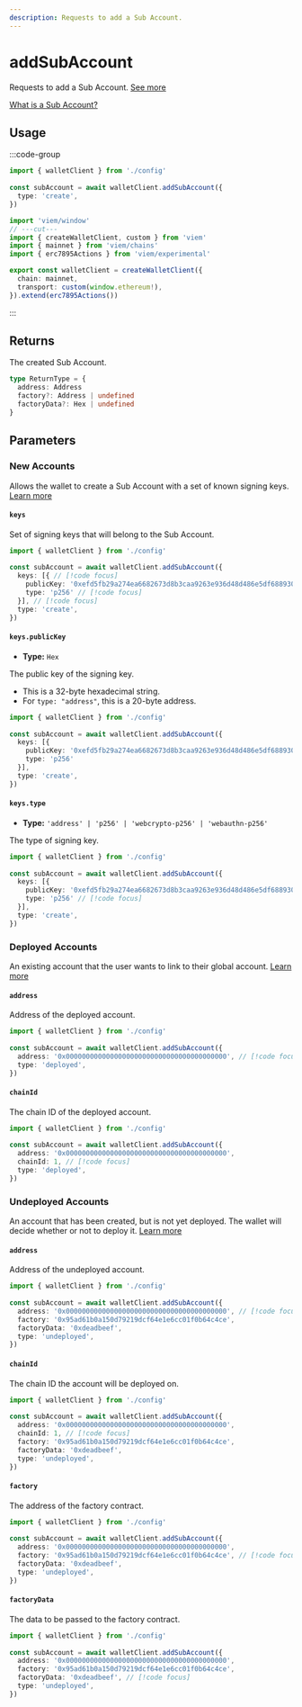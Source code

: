 ```yaml
---
description: Requests to add a Sub Account.
---
```


# addSubAccount

Requests to add a Sub Account. [See more](https://github.com/ethereum/ERCs/blob/4d3d641ee3c84750baf461b8dd71d27c424417a9/ERCS/erc-7895.md)

[What is a Sub Account?](https://blog.base.dev/subaccounts)

## Usage

:::code-group

```ts twoslash [example.ts]
import { walletClient } from './config'
 
const subAccount = await walletClient.addSubAccount({
  type: 'create',
})
```

```ts twoslash [config.ts] filename="config.ts"
import 'viem/window'
// ---cut---
import { createWalletClient, custom } from 'viem'
import { mainnet } from 'viem/chains'
import { erc7895Actions } from 'viem/experimental'

export const walletClient = createWalletClient({
  chain: mainnet,
  transport: custom(window.ethereum!),
}).extend(erc7895Actions())
```

:::

## Returns

The created Sub Account.

```ts
type ReturnType = {
  address: Address
  factory?: Address | undefined
  factoryData?: Hex | undefined
}
```

## Parameters

### New Accounts

Allows the wallet to create a Sub Account with a set of known signing keys. [Learn more](https://github.com/ethereum/ERCs/blob/4d3d641ee3c84750baf461b8dd71d27c424417a9/ERCS/erc-7895.md#createaccount)

#### `keys`

Set of signing keys that will belong to the Sub Account.

```ts twoslash
import { walletClient } from './config'
 
const subAccount = await walletClient.addSubAccount({
  keys: [{ // [!code focus]
    publicKey: '0xefd5fb29a274ea6682673d8b3caa9263e936d48d486e5df68893003e01241522', // [!code focus]
    type: 'p256' // [!code focus]
  }], // [!code focus]
  type: 'create',
})
```

#### `keys.publicKey`

- **Type:** `Hex`

The public key of the signing key. 

- This is a 32-byte hexadecimal string.
- For `type: "address"`, this is a 20-byte address.

```ts twoslash
import { walletClient } from './config'
 
const subAccount = await walletClient.addSubAccount({
  keys: [{
    publicKey: '0xefd5fb29a274ea6682673d8b3caa9263e936d48d486e5df68893003e01241522', // [!code focus]
    type: 'p256'
  }],
  type: 'create',
})
```

#### `keys.type`

- **Type:** `'address' | 'p256' | 'webcrypto-p256' | 'webauthn-p256'`

The type of signing key.

```ts twoslash
import { walletClient } from './config'
 
const subAccount = await walletClient.addSubAccount({
  keys: [{
    publicKey: '0xefd5fb29a274ea6682673d8b3caa9263e936d48d486e5df68893003e01241522',
    type: 'p256' // [!code focus]
  }],
  type: 'create',
})
```


### Deployed Accounts

An existing account that the user wants to link to their global account. [Learn more](https://github.com/ethereum/ERCs/blob/4d3d641ee3c84750baf461b8dd71d27c424417a9/ERCS/erc-7895.md#deployedaccount)

#### `address`

Address of the deployed account.

```ts twoslash
import { walletClient } from './config'
 
const subAccount = await walletClient.addSubAccount({
  address: '0x0000000000000000000000000000000000000000', // [!code focus]
  type: 'deployed',
})
```

#### `chainId`

The chain ID of the deployed account.

```ts twoslash
import { walletClient } from './config'
 
const subAccount = await walletClient.addSubAccount({
  address: '0x0000000000000000000000000000000000000000',
  chainId: 1, // [!code focus]
  type: 'deployed',
})
```

### Undeployed Accounts

An account that has been created, but is not yet deployed. The wallet will decide whether or not to deploy it. [Learn more](https://github.com/ethereum/ERCs/blob/4d3d641ee3c84750baf461b8dd71d27c424417a9/ERCS/erc-7895.md#undeployedaccount)

#### `address`

Address of the undeployed account.

```ts twoslash
import { walletClient } from './config'
 
const subAccount = await walletClient.addSubAccount({
  address: '0x0000000000000000000000000000000000000000', // [!code focus]
  factory: '0x95ad61b0a150d79219dcf64e1e6cc01f0b64c4ce', 
  factoryData: '0xdeadbeef',
  type: 'undeployed',
})
```

#### `chainId`

The chain ID the account will be deployed on.

```ts twoslash
import { walletClient } from './config'
 
const subAccount = await walletClient.addSubAccount({
  address: '0x0000000000000000000000000000000000000000',
  chainId: 1, // [!code focus]
  factory: '0x95ad61b0a150d79219dcf64e1e6cc01f0b64c4ce', 
  factoryData: '0xdeadbeef',
  type: 'undeployed',
})
```

#### `factory`

The address of the factory contract.

```ts twoslash
import { walletClient } from './config'
 
const subAccount = await walletClient.addSubAccount({
  address: '0x0000000000000000000000000000000000000000',
  factory: '0x95ad61b0a150d79219dcf64e1e6cc01f0b64c4ce', // [!code focus]
  factoryData: '0xdeadbeef',
  type: 'undeployed',
})
```

#### `factoryData`

The data to be passed to the factory contract.

```ts twoslash
import { walletClient } from './config'
 
const subAccount = await walletClient.addSubAccount({
  address: '0x0000000000000000000000000000000000000000',
  factory: '0x95ad61b0a150d79219dcf64e1e6cc01f0b64c4ce',
  factoryData: '0xdeadbeef', // [!code focus]
  type: 'undeployed',
})
```

